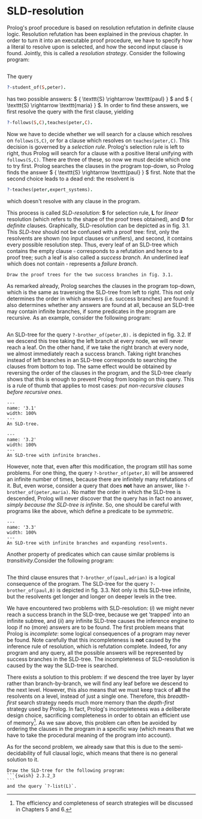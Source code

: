 <!--H3: Section 3.1-->
# SLD-resolution #

Prolog's proof procedure is based on resolution refutation in definite clause logic. Resolution refutation has been explained in the previous chapter. In order to turn it into an executable proof procedure, we have to specify how a literal to resolve upon is selected, and how the second input clause is found. Jointly, this is called a *resolution strategy*. Consider the following program:
```{swish} 3.1.1
```
The query
```Prolog
?-student_of(S,peter).
```
has two possible answers: $ \{ \texttt{S} \rightarrow \texttt{paul} \} $ and $ \{ \texttt{S} \rightarrow \texttt{maria} \} $. In order to find these answers, we first resolve the query with the first clause, yielding
```Prolog
?-follows(S,C),teaches(peter,C).
```
Now we have to decide whether we will search for a clause which resolves on `follows(S,C)`, or for a clause which resolves on `teaches(peter,C)`. This decision is governed by a *selection rule*. Prolog's selection rule is left to right, thus Prolog will search for a clause with a positive literal unifying with `follows(S,C)`. There are three of these, so now we must decide which one to try first. Prolog searches the clauses in the program top-down, so Prolog finds the answer $ \{ \texttt{S} \rightarrow \texttt{paul} \} $ first. Note that the second choice leads to a dead end: the resolvent is
```Prolog
?-teaches(peter,expert_systems).
```
which doesn't resolve with any clause in the program.

This process is called *SLD-resolution*: **S** for selection rule, **L** for *linear* resolution (which refers to the shape of the proof trees obtained), and **D** for *definite* clauses. Graphically, SLD-resolution can be depicted as in fig. 3.1. This *SLD-tree* should not be confused with a proof tree: first, only the resolvents are shown (no input clauses or unifiers), and second, it contains every possible resolution step. Thus, every leaf of an SLD-tree which contains the empty clause $\square$ corresponds to a refutation and hence to a proof tree; such a leaf is also called a *success branch*. An underlined leaf which does not contain $\square$ represents a *failure branch*.

```{exercise} 3.1
Draw the proof trees for the two success branches in fig. 3.1.
```

As remarked already, Prolog searches the clauses in the program top-down, which is the same as traversing the SLD-tree from left to right. This not only determines the order in which answers (i.e. success branches) are found: it also determines whether any answers are found at all, because an SLD-tree may contain infinite branches, if some predicates in the program are recursive. As an example, consider the following program:
```{swish} 3.1.3_2
```
An SLD-tree for the query `?-brother_of(peter,B).` is depicted in fig. 3.2. If we descend this tree taking the left branch at every node, we will never reach a leaf. On the other hand, if we take the right branch at every node, we almost immediately reach a success branch. Taking right branches instead of left branches in an SLD-tree corresponds to searching the clauses from bottom to top. The same effect would be obtained by reversing the order of the clauses in the program, and the SLD-tree clearly shows that this is enough to prevent Prolog from looping on this query. This is a rule of thumb that applies to most cases: *put non-recursive clauses before recursive ones*.

```{figure} /src/fig/part_i/image022.svg
---
name: '3.1'
width: 100%
---
An SLD-tree.
```

```{figure} /src/fig/part_i/image024.svg
---
name: '3.2'
width: 100%
---
An SLD-tree with infinite branches.
```

However, note that, even after this modification, the program still has some problems. For one thing, the query `?-brother_of(peter,B)` will be answered an infinite number of times, because there are infinitely many refutations of it. But, even worse, consider a query that does **not** have an answer, like `?-brother_of(peter,maria)`. No matter the order in which the SLD-tree is descended, Prolog will never discover that the query has in fact no answer, *simply because the SLD-tree is infinite*. So, one should be careful with programs like the above, which define a predicate to be *symmetric*.

```{figure} /src/fig/part_i/image026.svg
---
name: '3.3'
width: 100%
---
An SLD-tree with infinite branches and expanding resolvents.
```

Another property of predicates which can cause similar problems is *transitivity*.Consider the following program:
```{swish} 3.1.4_2
```
The third clause ensures that `?-brother_of(paul,adrian)` is a logical consequence of the program. The SLD-tree for the query `?-brother_of(paul,B)` is depicted in fig. 3.3. Not only is this SLD-tree infinite, but the resolvents get longer and longer on deeper levels in the tree.

We have encountered two problems with SLD-resolution: (*i*) we might never reach a success branch in the SLD-tree, because we get 'trapped' into an infinite subtree, and (*ii*) any infinite SLD-tree causes the inference engine to loop if no (more) answers are to be found. The first problem means that Prolog is *incomplete*: some logical consequences of a program may never be found. Note carefully that this incompleteness is **not** caused by the inference rule of resolution, which is refutation complete. Indeed, for any program and any query, all the possible answers will be represented by success branches in the SLD-tree. The incompleteness of SLD-resolution is caused by the way the SLD-tree is searched.

There exists a solution to this problem: if we descend the tree layer by layer rather than branch-by-branch, we will find any leaf before we descend to the next level. However, this also means that we must keep track of **all** the resolvents on a level, instead of just a single one. Therefore, this *breadth-first* search strategy needs much more memory than the *depth-first* strategy used by Prolog. In fact, Prolog's incompleteness was a deliberate design choice, sacrificing completeness in order to obtain an efficient use of memory[^7]. As we saw above, this problem can often be avoided by ordering the clauses in the program in a specific way (which means that we have to take the procedural meaning of the program into account).

As for the second problem, we already saw that this is due to the semi-decidability of full clausal logic, which means that there is no general solution to it.

````{exercise} 3.2
Draw the SLD-tree for the following program:
```{swish} 2.3.2_3
```
and the query `?-list(L)`.
````

[^7]: The efficiency and completeness of search strategies will be discussed in Chapters 5 and 6.
